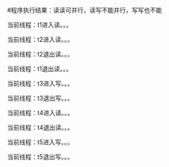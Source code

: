 #程序执行结果：读读可并行，读写不能并行，写写也不能

当前线程：t1进入读。。。

当前线程：t2进入读。。。

当前线程：t2退出读。。。

当前线程：t1退出读。。。

当前线程：t3进入写。。。

当前线程：t3退出写。。。

当前线程：t4进入读。。。

当前线程：t4退出读。。。

当前线程：t5进入写。。。

当前线程：t5退出写。。。
